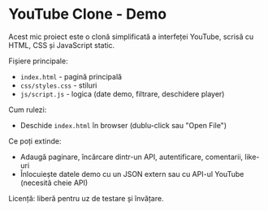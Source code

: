 # YouTube Clone - Demo

Acest mic proiect este o clonă simplificată a interfeței YouTube, scrisă cu HTML, CSS și JavaScript static.

Fișiere principale:
- `index.html` - pagină principală
- `css/styles.css` - stiluri
- `js/script.js` - logica (date demo, filtrare, deschidere player)

Cum rulezi:
- Deschide `index.html` în browser (dublu-click sau "Open File")

Ce poți extinde:
- Adaugă paginare, încărcare dintr-un API, autentificare, comentarii, like-uri
- Înlocuiește datele demo cu un JSON extern sau cu API-ul YouTube (necesită cheie API)

Licență: liberă pentru uz de testare și învățare.